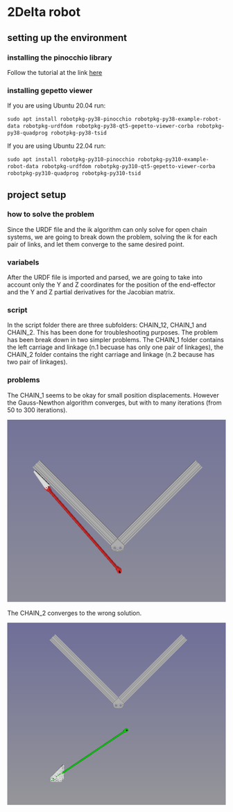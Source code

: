 # 2Delta robot

## setting up the environment
### installing the pinocchio library
Follow the tutorial at the link [here](https://stack-of-tasks.github.io/pinocchio/download.html)
### installing gepetto viewer
If you are using Ubuntu 20.04 run:
~~~
sudo apt install robotpkg-py38-pinocchio robotpkg-py38-example-robot-data robotpkg-urdfdom robotpkg-py38-qt5-gepetto-viewer-corba robotpkg-py38-quadprog robotpkg-py38-tsid
~~~

If you are using Ubuntu 22.04 run:
~~~
sudo apt install robotpkg-py310-pinocchio robotpkg-py310-example-robot-data robotpkg-urdfdom robotpkg-py310-qt5-gepetto-viewer-corba robotpkg-py310-quadprog robotpkg-py310-tsid
~~~

## project setup
### how to solve the problem
Since the URDF file and the ik algorithm can only solve for open chain systems, we are going to break down the problem, solving the ik for each pair of links, and let them converge to the same desired point.

### variabels
After the URDF file is imported and parsed, we are going to take into account only the Y and Z coordinates for the position of the end-effector and the Y and Z partial derivatives for the Jacobian matrix.

### script
In the script folder there are three subfolders: CHAIN_12, CHAIN_1 and CHAIN_2. This has been done for troubleshooting purposes. The problem has been break down in two simpler problems. The CHAIN_1 folder contains the left carriage and linkage (n.1 becuase has only one pair of linkages), the CHAIN_2 folder contains the right carriage and linkage (n.2 because has two pair of linkages).


### problems
The CHAIN_1 seems to be okay for small position displacements. However the Gauss-Newthon algorithm converges, but with to many iterations (from 50 to 300 iterations).

![plot](./script/img/CHAIN_1_view.png)

The CHAIN_2 converges to the wrong solution.

![plot](./script/img/CHAIN_2_problem.png)